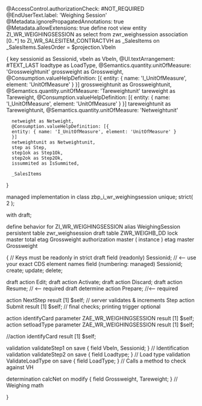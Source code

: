 @AccessControl.authorizationCheck: #NOT_REQUIRED
@EndUserText.label: 'Weighing Session'
@Metadata.ignorePropagatedAnnotations: true
@Metadata.allowExtensions: true
define root view entity ZI_WR_WEIGHINGSESSION
  as select from zwr_weighsession
  association [0..*] to ZI_WR_SALESITEM_CONTRACTVH as _SalesItems
    on _SalesItems.SalesOrder = $projection.Vbeln
 
 
{
      key sessionid as Sessionid,
      vbeln as Vbeln,
      @UI.textArrangement: #TEXT_LAST
      loadtype as LoadType,
      @Semantics.quantity.unitOfMeasure: 'Grossweightunit'
      grossweight as Grossweight,
      @Consumption.valueHelpDefinition: [{
      entity: { name: 'I_UnitOfMeasure', element: 'UnitOfMeasure' }
      }]
      grossweightunit as Grossweightunit,
      @Semantics.quantity.unitOfMeasure: 'Tareweightunit'
      tareweight as Tareweight,
      @Consumption.valueHelpDefinition: [{
      entity: { name: 'I_UnitOfMeasure', element: 'UnitOfMeasure' }
      }]
      tareweightunit as Tareweightunit,
      @Semantics.quantity.unitOfMeasure: 'Netweightunit'
     
      netweight as Netweight,
      @Consumption.valueHelpDefinition: [{
      entity: { name: 'I_UnitOfMeasure', element: 'UnitOfMeasure' }
      }]
      netweightunit as Netweightunit,
      step as Step,
      step1ok as Step1Ok,
      step2ok as Step2Ok,
      issummited as IsSummited,
     
      _SalesItems
}




managed implementation in class zbp_i_wr_weighingsession unique;
strict( 2 );

with draft;

define behavior for ZI_WR_WEIGHINGSESSION alias WeighingSession
persistent table zwr_weighsession
draft table ZWR_WEIGHB_DD
lock master
total etag Grossweight
authorization master ( instance )
etag master Grossweight

{
//  Keys must be readonly in strict draft
  field (readonly) Sessionid;  // <-- use your exact CDS element names
  field (numbering: managed) Sessionid;
create;
update;
delete;

draft action Edit;
draft action Activate;
draft action Discard;
draft action Resume;                 // <-- required
draft determine action Prepare;      //<-- required

action NextStep result [1] $self; // server validates & increments Step
action Submit result [1] $self; // final checks; printing trigger optional

action identifyCard parameter ZAE_WR_WEIGHINGSESSION result [1] $self;
action setloadType parameter ZAE_WR_WEIGHINGSESSION  result [1] $self;

//action identifyCard  result [1] $self;

validation validateStep1 on save { field Vbeln, Sessionid; } // Identification
validation validateStep2 on save { field Loadtype; } // Load type
validation ValidateLoadType on save { field LoadType; } // Calls a method to check against VH

determination calcNet on modify { field Grossweight, Tareweight; } // Weighing math


}
